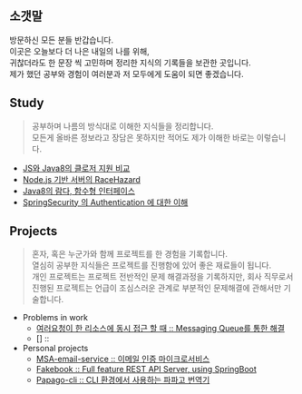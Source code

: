 ## 소갯말

방문하신 모든 분들 반갑습니다.<br>
이곳은 오늘보다 더 나은 내일의 나를 위해,<br> 귀찮더라도 한 문장 씩 고민하며 정리한 지식의 기록들을 보관한 곳입니다.<br>
제가 했던 공부와 경험이 여러분과 저 모두에게 도움이 되면 좋겠습니다.

## Study

> 공부하며 나름의 방식대로 이해한 지식들을 정리합니다.<br>
> 모든게 올바른 정보라고 장담은 못하지만 적어도 제가 이해한 바로는 이렇습니다.

- [JS와 Java8의 클로저 지원 비교](./posting/JS와_Java8의_클로저_지원_비교)
- [Node.js 기반 서버의 RaceHazard](./posting/Nodejs_기반_서버의_RaceHazard)
- [Java8의 람다, 함수형 인터페이스](./posting/Java8의_람다_함수형인터페이스)
- [SpringSecurity 의 Authentication 에 대한 이해](./posting/Spring_Security의_Authentication에_대한_이해)

## Projects

> 혼자, 혹은 누군가와 함께 프로젝트를 한 경험을 기록합니다.<br>
> 열심히 공부한 지식들은 프로젝트를 진행함에 있어 좋은 재료들이 됩니다.<br>
> 개인 프로젝트는 프로젝트 전반적인 문제 해결과정을 기록하지만, 회사 직무로서 진행된 프로젝트는 언급이 조심스러운 관계로 부분적인 문제해결에 관해서만 기술합니다.

- Problems in work
    - [여러요청이 한 리소스에 동시 접근 할 때 :: Messaging Queue를 통한 해결](./projects/work/여러_요청이_한_리소스에_동시_접근_할_때)
    - [] :: 
- Personal projects
    - [MSA-email-service :: 이메일 인증 마이크로서비스](./projects/personal/msa-email-service/index)
    - [Fakebook :: Full feature REST API Server, using SpringBoot](./projects/personal/fakebook/index)
    - [Papago-cli :: CLI 환경에서 사용하는 파파고 번역기](./projects/personal/papago-cli/index)

